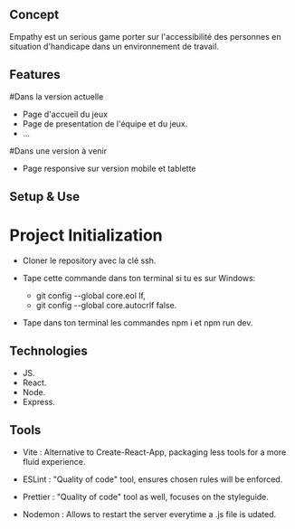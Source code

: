## Concept

Empathy est un serious game porter sur l'accessibilité des personnes en situation d'handicape dans un environnement de travail.

## Features

#Dans la version actuelle

- Page d'accueil du jeux
- Page de presentation de l'équipe et du jeux.
- ...

#Dans une version à venir

- Page responsive sur version mobile et tablette

## Setup & Use

# Project Initialization

- Cloner le repository avec la clé ssh.

- Tape cette commande dans ton terminal si tu es sur Windows:

  - git config --global core.eol lf,
  - git config --global core.autocrlf false.

- Tape dans ton terminal les commandes npm i et npm run dev.


## Technologies

- JS.
- React.
- Node.
- Express.


## Tools

- Vite : Alternative to Create-React-App, packaging less tools for a more fluid experience.

- ESLint : "Quality of code" tool, ensures chosen rules will be enforced.

- Prettier : "Quality of code" tool as well, focuses on the styleguide.

- Nodemon : Allows to restart the server everytime a .js file is udated.
